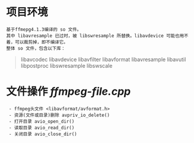 # 项目环境
    基于ffmepg4.1.3编译的 so 文件。
    其中 libavresample 已过时，被 libswresample 所替换。libavdevice 可能也用不着，可以裁剪掉，即不编译它。
    整体 so 文件，包含以下库：
>   libavcodec
    libavdevice
    libavfilter
    libavformat
    libavresample
    libavutil
    libpostproc
    libswresample
    libswscale
  
# 文件操作 *ffmpeg-file.cpp*
     - ffmpeg头文件 <libavformat/avformat.h>
     - 资源(文件或目录)删除 avpriv_io_delete()
     - 打开目录 avio_open_dir() 
     - 读取目录 avio_read_dir()
     - 关闭目录 avio_close_dir()
  